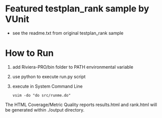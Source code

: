 # Featured testplan_rank sample by VUnit
- see the readme.txt from original testplan_rank sample
  
# How to Run

1. add Riviera-PRO/bin folder to PATH environmental variable
2. use python to execute run.py script
3. execute in System Command Line
   
       vsim -do "do src/runme.do"

The HTML Coverage/Metric Quality reports results.html and rank.html 
will be generated within ./output directory. 
